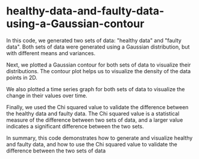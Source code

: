 # healthy-data-and-faulty-data-using-a-Gaussian-contour
In this code, we generated two sets of data: "healthy data" and "faulty data". Both sets of data were generated using a Gaussian distribution, but with different means and variances.

Next, we plotted a Gaussian contour for both sets of data to visualize their distributions. The contour plot helps us to visualize the density of the data points in 2D.

We also plotted a time series graph for both sets of data to visualize the change in their values over time.

Finally, we used the Chi squared value to validate the difference between the healthy data and faulty data. The Chi squared value is a statistical measure of the difference between two sets of data, and a larger value indicates a significant difference between the two sets.

In summary, this code demonstrates how to generate and visualize healthy and faulty data, and how to use the Chi squared value to validate the difference between the two sets of data
